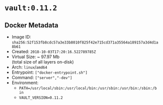 # `vault:0.11.2`

## Docker Metadata

- Image ID: `sha256:52f153fb8cdc57a3e33b8010f825f42e715cd371a35564a189157a3d4d1a8b61`
- Created: `2018-10-03T17:20:16.522789785Z`
- Virtual Size: ~ 97.97 Mb  
  (total size of all layers on-disk)
- Arch: `linux`/`amd64`
- Entrypoint: `["docker-entrypoint.sh"]`
- Command: `["server","-dev"]`
- Environment:
  - `PATH=/usr/local/sbin:/usr/local/bin:/usr/sbin:/usr/bin:/sbin:/bin`
  - `VAULT_VERSION=0.11.2`
